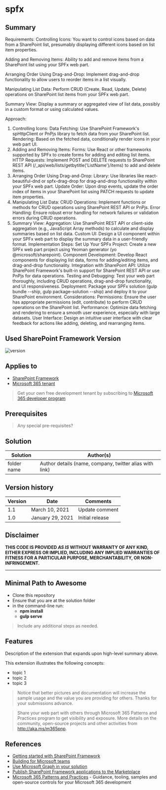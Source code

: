 # spfx 


## Summary

Requirements:
Controlling Icons: You want to control icons based on data from a SharePoint list, presumably displaying different icons based on list item properties.

Adding and Removing Items: Ability to add and remove items from a SharePoint list using your SPFx web part.

Arranging Order Using Drag-and-Drop: Implement drag-and-drop functionality to allow users to reorder items in a list visually.

Manipulating List Data: Perform CRUD (Create, Read, Update, Delete) operations on SharePoint list items from your SPFx web part.

Summary View: Display a summary or aggregated view of list data, possibly in a custom format or using calculated values.

Approach:
1. Controlling Icons:
Data Fetching: Use SharePoint Framework's spHttpClient or PnPjs library to fetch data from your SharePoint list.
Rendering: Based on the fetched data, conditionally render icons in your web part UI.
2. Adding and Removing Items:
Forms: Use React or other frameworks supported by SPFx to create forms for adding and editing list items.
HTTP Requests: Implement POST and DELETE requests to SharePoint REST API (/_api/web/lists/getbytitle('ListName')/items) to add and delete items.
3. Arranging Order Using Drag-and-Drop:
Library: Use libraries like react-beautiful-dnd or spfx-drag-drop for drag-and-drop functionality within your SPFx web part.
Update Order: Upon drop events, update the order index of items in your SharePoint list using PATCH requests to update item properties.
4. Manipulating List Data:
CRUD Operations: Implement functions or methods for CRUD operations using SharePoint REST API or PnPjs.
Error Handling: Ensure robust error handling for network failures or validation errors during CRUD operations.
5. Summary View:
Aggregation: Use SharePoint REST API or client-side aggregation (e.g., JavaScript Array methods) to calculate and display summaries based on list data.
Custom UI: Design a UI component within your SPFx web part to display the summary data in a user-friendly format.
Implementation Steps:
Set Up Your SPFx Project: Create a new SPFx web part project using Yeoman generator (yo @microsoft/sharepoint).
Component Development: Develop React components for displaying list data, forms for adding/editing items, and drag-and-drop functionality.
Integration with SharePoint API: Utilize SharePoint Framework's built-in support for SharePoint REST API or use PnPjs for data operations.
Testing and Debugging: Test your web part thoroughly, including CRUD operations, drag-and-drop functionality, and UI responsiveness.
Deployment: Package your SPFx solution (gulp bundle --ship, gulp package-solution --ship) and deploy it to your SharePoint environment.
Considerations:
Permissions: Ensure the user has appropriate permissions (edit, contribute) to perform CRUD operations on the SharePoint list.
Performance: Optimize data fetching and rendering to ensure a smooth user experience, especially with large datasets.
User Interface: Design an intuitive user interface with clear feedback for actions like adding, deleting, and rearranging items.


## Used SharePoint Framework Version

![version](https://img.shields.io/badge/version-1.18.2-green.svg)

## Applies to

- [SharePoint Framework](https://aka.ms/spfx)
- [Microsoft 365 tenant](https://docs.microsoft.com/en-us/sharepoint/dev/spfx/set-up-your-developer-tenant)

> Get your own free development tenant by subscribing to [Microsoft 365 developer program](http://aka.ms/o365devprogram)

## Prerequisites

> Any special pre-requisites?

## Solution

| Solution    | Author(s)                                               |
| ----------- | ------------------------------------------------------- |
| folder name | Author details (name, company, twitter alias with link) |

## Version history

| Version | Date             | Comments        |
| ------- | ---------------- | --------------- |
| 1.1     | March 10, 2021   | Update comment  |
| 1.0     | January 29, 2021 | Initial release |

## Disclaimer

**THIS CODE IS PROVIDED _AS IS_ WITHOUT WARRANTY OF ANY KIND, EITHER EXPRESS OR IMPLIED, INCLUDING ANY IMPLIED WARRANTIES OF FITNESS FOR A PARTICULAR PURPOSE, MERCHANTABILITY, OR NON-INFRINGEMENT.**

---

## Minimal Path to Awesome

- Clone this repository
- Ensure that you are at the solution folder
- in the command-line run:
  - **npm install**
  - **gulp serve**

> Include any additional steps as needed.

## Features

Description of the extension that expands upon high-level summary above.

This extension illustrates the following concepts:

- topic 1
- topic 2
- topic 3

> Notice that better pictures and documentation will increase the sample usage and the value you are providing for others. Thanks for your submissions advance.

> Share your web part with others through Microsoft 365 Patterns and Practices program to get visibility and exposure. More details on the community, open-source projects and other activities from http://aka.ms/m365pnp.

## References

- [Getting started with SharePoint Framework](https://docs.microsoft.com/en-us/sharepoint/dev/spfx/set-up-your-developer-tenant)
- [Building for Microsoft teams](https://docs.microsoft.com/en-us/sharepoint/dev/spfx/build-for-teams-overview)
- [Use Microsoft Graph in your solution](https://docs.microsoft.com/en-us/sharepoint/dev/spfx/web-parts/get-started/using-microsoft-graph-apis)
- [Publish SharePoint Framework applications to the Marketplace](https://docs.microsoft.com/en-us/sharepoint/dev/spfx/publish-to-marketplace-overview)
- [Microsoft 365 Patterns and Practices](https://aka.ms/m365pnp) - Guidance, tooling, samples and open-source controls for your Microsoft 365 development
